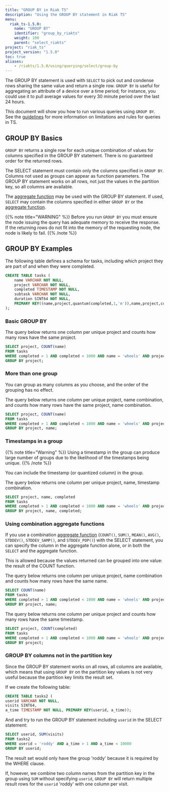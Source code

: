 ```yaml
---
title: "GROUP BY in Riak TS"
description: "Using the GROUP BY statement in Riak TS"
menu:
  riak_ts-1.5.0:
    name: "GROUP BY"
    identifier: "group_by_riakts"
    weight: 100
    parent: "select_riakts"
project: "riak_ts"
project_version: "1.5.0"
toc: true
aliases:
    - /riakts/1.5.0/using/querying/select/group-by
---
```


[aggregate function]: ../aggregate-functions
[guidelines]: {{<baseurl>}}riak/ts/1.5.0/using/querying/guidelines

The GROUP BY statement is used with `SELECT` to pick out and condense rows sharing the same value and return a single row. `GROUP BY` is useful for aggregating an attribute of a device over a time period; for instance, you could use it to pull average values for every 30 minute period over the last 24 hours.

This document will show you how to run various queries using `GROUP BY`. See the [guidelines] for more information on limitations and rules for queries in TS.

 
## GROUP BY Basics

`GROUP BY` returns a single row for each unique combination of values for columns specified in the GROUP BY statement. There is no guaranteed order for the returned rows. 

The SELECT statement must contain only the columns specified in `GROUP BY`. Columns not used as groups can appear as function parameters. The GROUP BY statement works on all rows, not just the values in the partition key, so all columns are available.

The [aggregate function] may be used with the GROUP BY statement. If used, `SELECT` may contain the columns specified in either `GROUP BY` or the [aggregate function].

{{% note title="WARNING" %}}
Before you run `GROUP BY` you must ensure the node issuing the query has adequate memory to receive the response. If the returning rows do not fit into the memory of the requesting node, the node is likely to fail. 
{{% /note %}}


## GROUP BY Examples 

The following table defines a schema for tasks, including which project they are part of and when they were completed.

```sql
CREATE TABLE tasks (
    name VARCHAR NOT NULL,
    project VARCHAR NOT NULL,
    completed TIMESTAMP NOT NULL,
    subtask VARCHAR NOT NULL,
    duration SINT64 NOT NULL,
    PRIMARY KEY((name,project,quantum(completed,1,'m')),name,project,completed)
);
```

### Basic GROUP BY

The query below returns one column per unique project and counts how many rows have the same project.

```sql
SELECT project, COUNT(name)
FROM tasks
WHERE completed > 1 AND completed < 1000 AND name = 'wheels' AND project = 'Mars Rover'
GROUP BY project;
```

### More than one group

You can group as many columns as you choose, and the order of the grouping has no effect. 

The query below returns one column per unique project, name combination, and counts how many rows have the same project, name combination.
 
```sql
SELECT project, COUNT(name)
FROM tasks
WHERE completed > 1 AND completed < 1000 AND name = 'wheels' AND project = 'Mars Rover'
GROUP BY project, name;
```

### Timestamps in a group

{{% note title="Warning" %}}
Using a timestamp in the group can produce large number of groups due to the likelihood of the timestamps being unique.
{{% /note %}}

You can include the timestamp (or quantized column) in the group.

The query below returns one column per unique project, name, timestamp combination.

```sql
SELECT project, name, completed
FROM tasks
WHERE completed > 1 AND completed < 1000 AND name = 'wheels' AND project = 'Mars Rover'
GROUP BY project, name, completed;
```

### Using combination aggregate functions

If you use a combination [aggregate function][aggregate function] (`COUNT()`, `SUM()`, `MEAN()`, `AVG()`, `STDDEV()`, `STDDEV_SAMP()`, and `STDDEV_POP()`) with the SELECT statement, you can specify the column in the aggregate function alone, or in both the `SELECT` and the aggregate function.

This is allowed because the values returned can be grouped into one value: the result of the COUNT function.

The query below returns one column per unique project, name combination and counts how many rows have the same name.

```sql
SELECT COUNT(name)
FROM tasks
WHERE completed > 1 AND completed < 1000 AND name = 'wheels' AND project = 'Mars Rover'
GROUP BY project, name;
```

The query below returns one column per unique project and counts how many rows have the same timestamp.

```sql
SELECT project, COUNT(completed)
FROM tasks
WHERE completed > 1 AND completed < 1000 AND name = 'wheels' AND project = 'Mars Rover'
GROUP BY project;
```

### GROUP BY columns not in the partition key

Since the GROUP BY statement works on all rows, all columns are available, which means that using `GROUP BY` on the partition key values is not very useful because the partition key limits the result set.

If we create the following table:

```sql
CREATE TABLE tasks2 (
userid VARCHAR NOT NULL, 
visits SINT64, 
a_time TIMESTAMP NOT NULL, PRIMARY KEY(userid, a_time));
```

And and try to run the GROUP BY statement including `userid` in the SELECT statement:

```sql
SELECT userid, SUM(visits)
FROM tasks2
WHERE userid = 'roddy' AND a_time > 1 AND a_time < 10000
GROUP BY userid;
```

The result set would only have the group 'roddy' because it is required by the WHERE clause.

If, however, we combine two column names from the partition key in the group using `SUM` without specifying `userid`, `GROUP BY` will return multiple result rows for the `userid` 'roddy' with one column per visit.